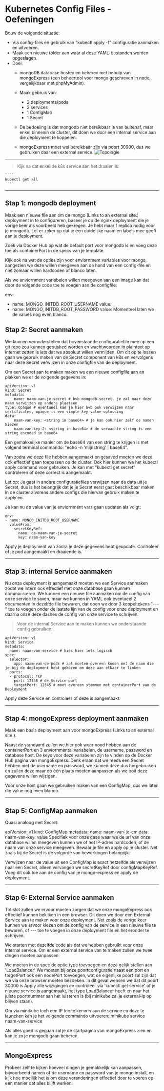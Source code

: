 # Kubernetes Config Files - Oefeningen

Bouw de volgende situatie:
* Via config-files en gebruik van "kubectl apply -f" configuratie aanmaken en uitvoeren. 
* Maak een nieuwe folder aan waar al deze YAML-bestanden worden opgeslagen.
* Doel:
    * mongoDB database hosten en beheren met behulp van mongoExpress (een beheertool voor mongo geschreven in node, vergelijkbaar met phpMyAdmin).
    
    * Maak gebruik van:
        * 2 deployments/pods
        * 2 services
        * 1 ConfigMap
        * 1 Secret

    * De bedoeling is dat mongodb niet bereikbaar is van buitenaf, maar enkel binnenin de cluster, dit doen we door een internal service aan die deployment te koppelen. 
    * mongoExpress moet wel bereikbaar zijn via poort 30000, dus we gebruiken daar een external service. 
    ![Topologie](topology-1.PNG)

---

> Kijk na dat enkel de k8s service aan het draaien is:

    ````
    kubectl get all
    ````

--- 

## Stap 1: mongodb deployment
Maak een nieuwe file aan om de mongo (Links to an external site.) deployment in te configureren, baseer je op de nginx deployment die je vorige keer als voorbeeld heb gekregen. Je hebt maar 1 replica nodig voor je mongodb. Let er zeker op dat je een duidelijke naam en labels mee geeft aan je deployment.

Zoek via Docker Hub op wat de default port voor mongodb is en voeg deze toe als containerPort in de specs van je template.

Kijk ook na wat de opties zijn voor enviornment variables voor mongo, aangezien we deze willen meegeven aan de hand van een config-file en niet zomaar willen hardcoden of blanco laten.

Als we enviornment variabelen willen meegeven aan een image kan dat door de volgende code toe te voegen aan de configfile:

env:
- name: MONGO_INITDB_ROOT_USERNAME
  value: 
- name: MONGO_INITDB_ROOT_PASSWORD
  value: 
Momenteel laten we de values nog even blanco.

## Stap 2: Secret aanmaken
We kunnen veronderstellen dat bovenstaande configuratiefile mee op een git repo zou kunnen gepushed worden en wachtwoorden in plaintext op internet zetten is iets dat we absoluut willen vermijden. Om dit op te lossen gaan we gebruik maken van de Secret component van k8s en vervolgens naar deze Secret verwijzen in onze configfile van de deployment.

Om een Secret aan te maken maken we een nieuwe configfile aan en plakken we er de volgende gegevens in:

````
apiVersion: v1
kind: Secret
metadata:
    name: naam-van-je-secret # bvb mongodb-secret, je zal naar deze naam verwijzen op andere plaatsen
type: Opaque # eventueel kan je hier bvb ook verwijzen naar certificates, opaque is een simple key-value oplossing
data:
    naam-van-key: <string in base64> # je kan ook hier zelf de namen kiezen
    naam-van-key-2: <string in base64> # de verwachte string is een string encoded in base64
````

Een gemakkelijke manier om de base64 van een string te krijgen is met volgend terminal commando: "echo -n 'mijnstring' | base64".

Van zodra we deze file hebben aangemaakt en gesaved moeten we deze ook effectief gaan toepassen op de cluster. Ook hier kunnen we het kubectl apply command voor gebruiken. Je kan met "kubectl get secret" controleren of deze correct is aangemaakt.

Let op: Je gaat in andere configuratiefiles verwijzen naar de data uit je Secret, dus is het belangrijk dat je je Secret eerst gaat beschikbaar maken in de cluster alvorens andere configs die hiervan gebruik maken te apply'en.

Je kan nu de value van je enviornment vars gaan updaten als volgt:

````
env:
- name: MONGO_INITDB_ROOT_USERNAME
  valueFrom:
    secretKeyRef:
      name: de-naam-van-je-secret
      key: naam-van-key

````

Apply je deployment van zodra je deze gegevens hebt geupdate. Controleer of je pod aangemaakt en draaiende is.

----


## Stap 3: internal Service aanmaken
Nu onze deployment is aangemaakt moeten we een Service aanmaken zodat we intern ook effectief met onze database gaan kunnen communiceren. We kunnen een nieuwe file aanmaken om de config van onze service te saven, maar we kunnen in YAML ook eventueel 2 documenten in dezelfde file bewaren, dat doen we door 3 koppeltekens "---" toe te voegen onder de laatste lijn van de config voor onze deployment en daarna onze deze dashes de config van onze service te schrijven.

> Voor de internal Service aan te maken kunnen we onderstaande config gebruiken:

````
apiVersion: v1
kind: Service
metadata:
  name: naam-van-service # kies hier iets logisch
spec:
  selector:
    app: naam-van-de-pods # zal moeten overeen komen met de naam die je bij de deployment hebt gekozen om deze aan elkaar te linken
  ports:
  - protocol: TCP
    port: 12345 # de Service port
    targetPort: 12345 # moet overeen stemmen met containerPort van de Deployment
````

Apply deze Service en controleer of deze is aangemaakt.

---

## Stap 4: mongoExpress deployment aanmaken
Maak een basis deployment aan voor mongoExpress (Links to an external site.).

Naast de standaard zullen we hier ook weer nood hebben aan de containerPort en 3 enviornmental variabelen, de username, password en database host. De keys voor deze variabelen zijn te vinden op de Docker Hub pagina van mongoExpress. Denk eraan dat we reeds een Secret hebben met de username en password, we kunnen deze dus hergebruiken en zullen deze maar op één plaats moeten aanpassen als we ooit deze gegevens willen wijzigen.

Voor onze host gaan we gebruiken maken van een ConfigMap, dus we laten die value nog even blanco.


---

## Stap 5: ConfigMap aanmaken
Quasi analoog met Secret: 

apiVersion: v1
kind: ConfigMap
metadata:
  name: naam-van-je-cm
data:
  naam-van-key: value
Specifiek voor onze case waar we de url van onze database willen meegeven kunnen we of het IP-adres hardcoden, of de naam van onze service meegeven. Bewaar je file en apply op je cluster. Net zoals bij de Secret is de volgorde van bewerkingen belangrijk.

Verwijzen naar de value uit een ConfigMap is exact hetzelfde als verwijzen naar een Secret, alleen vervangen we secretKeyRef door configMapKeyRef. Voeg dit ook toe aan de config van je mongo-express en apply de deployment.

---

## Stap 6: External Service aanmaken
Tot slot zullen we ervoor moeten zorgen dat we onze mongoExpress ook effectief kunnen bekijken in een browser. Dit doen we door een External Service aan te maken voor onze deployment. Net zoals de vorige keer kunnen we ervoor kiezen om de config van de service in een nieuwe file te bewaren, of --- toe te voegen in onze deployment file en het eronder te schrijven.

We starten met dezelfde code als dat we hebben gebruikt voor onze internal service. Om er een external service van te maken zullen we twee dingen moeten aanpassen:

We moeten in de spec de optie type toevoegen en deze gelijk stellen aan 'LoadBalancer'
We moeten bij onze poortconfiguratie naast een port en targetPort ook een nodePort toevoegen, wat de eigenlijke poort zal zijn dat we via onze browser moeten bezoeken. In dit geval wensen we dat dit poort 30000 is
Apply alle wijzigingen en controleer via 'kubectl get service' of je nieuwe service is aangemaakt, het type LoadBalancer heeft en naar het juiste poortnummer aan het luisteren is (bij minikube zal je external-ip op <pending> blijven staan).

Om via minikube toch een IP toe te kennen aan de service en deze te launchen kan je het volgende commando uitvoeren: minikube service naam-van-service 

Als alles goed is gegaan zal je de startpagina van mongoExpress zien en kan je zo je mongodb gaan beheren.

 
---
## MongoExpress

Probeer zelf te kijken hoeveel dingen je gemakkelijk kan aanpassen, bijvoorbeeld namen of de username en password van je mongo install, en kijk hoe moeilijk het is om deze veranderingen effectief door te voeren op een manier dat alles blijft werken.